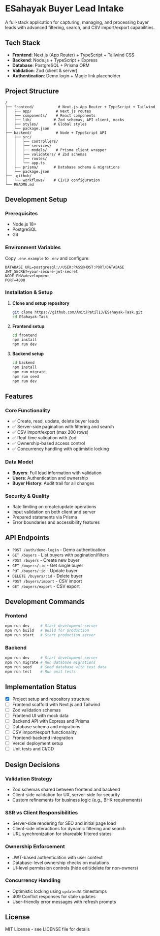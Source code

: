 # ESahayak Buyer Lead Intake

A full-stack application for capturing, managing, and processing buyer leads with advanced filtering, search, and CSV import/export capabilities.

## Tech Stack

- **Frontend**: Next.js (App Router) + TypeScript + Tailwind CSS
- **Backend**: Node.js + TypeScript + Express
- **Database**: PostgreSQL + Prisma ORM
- **Validation**: Zod (client & server)
- **Authentication**: Demo login + Magic link placeholder

## Project Structure

```
/
├── frontend/           # Next.js App Router + TypeScript + Tailwind
│   ├── app/           # Next.js routes
│   ├── components/    # React components
│   ├── lib/          # Zod schemas, API client, mocks
│   ├── styles/       # Global styles
│   └── package.json
├── backend/           # Node + TypeScript API
│   ├── src/
│   │   ├── controllers/
│   │   ├── services/
│   │   ├── models/    # Prisma client wrapper
│   │   ├── validators/ # Zod schemas
│   │   ├── routes/
│   │   └── app.ts
│   ├── prisma/       # Database schema & migrations
│   └── package.json
├── .github/
│   └── workflows/    # CI/CD configuration
└── README.md
```

## Development Setup

### Prerequisites
- Node.js 18+
- PostgreSQL
- Git

### Environment Variables
Copy `.env.example` to `.env` and configure:

```env
DATABASE_URL=postgresql://USER:PASS@HOST:PORT/DATABASE
JWT_SECRET=your-secure-jwt-secret
NODE_ENV=development
PORT=4000
```

### Installation & Setup

1. **Clone and setup repository**
   ```bash
   git clone https://github.com/AmitJPatil13/ESahayak-Task.git
   cd ESahayak-Task
   ```

2. **Frontend setup**
   ```bash
   cd frontend
   npm install
   npm run dev
   ```

3. **Backend setup**
   ```bash
   cd backend
   npm install
   npm run migrate
   npm run seed
   npm run dev
   ```

## Features

### Core Functionality
- ✅ Create, read, update, delete buyer leads
- ✅ Server-side pagination with filtering and search
- ✅ CSV import/export (max 200 rows)
- ✅ Real-time validation with Zod
- ✅ Ownership-based access control
- ✅ Concurrency handling with optimistic locking

### Data Model
- **Buyers**: Full lead information with validation
- **Users**: Authentication and ownership
- **Buyer History**: Audit trail for all changes

### Security & Quality
- Rate limiting on create/update operations
- Input validation on both client and server
- Prepared statements via Prisma
- Error boundaries and accessibility features

## API Endpoints

- `POST /auth/demo-login` - Demo authentication
- `GET /buyers` - List buyers with pagination/filters
- `POST /buyers` - Create new buyer
- `GET /buyers/:id` - Get single buyer
- `PUT /buyers/:id` - Update buyer
- `DELETE /buyers/:id` - Delete buyer
- `POST /buyers/import` - CSV import
- `GET /buyers/export` - CSV export

## Development Commands

### Frontend
```bash
npm run dev     # Start development server
npm run build   # Build for production
npm run start   # Start production server
```

### Backend
```bash
npm run dev     # Start development server
npm run migrate # Run database migrations
npm run seed    # Seed database with test data
npm run test    # Run unit tests
```

## Implementation Status

- [x] Project setup and repository structure
- [ ] Frontend scaffold with Next.js and Tailwind
- [ ] Zod validation schemas
- [ ] Frontend UI with mock data
- [ ] Backend API with Express and Prisma
- [ ] Database schema and migrations
- [ ] CSV import/export functionality
- [ ] Frontend-backend integration
- [ ] Vercel deployment setup
- [ ] Unit tests and CI/CD

## Design Decisions

### Validation Strategy
- Zod schemas shared between frontend and backend
- Client-side validation for UX, server-side for security
- Custom refinements for business logic (e.g., BHK requirements)

### SSR vs Client Responsibilities
- Server-side rendering for SEO and initial page load
- Client-side interactions for dynamic filtering and search
- URL synchronization for shareable filtered states

### Ownership Enforcement
- JWT-based authentication with user context
- Database-level ownership checks on mutations
- UI-level permission controls (hide edit/delete for non-owners)

### Concurrency Handling
- Optimistic locking using `updatedAt` timestamps
- 409 Conflict responses for stale updates
- User-friendly error messages with refresh prompts

## License

MIT License - see LICENSE file for details
